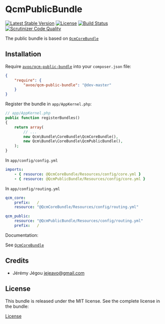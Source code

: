 QcmPublicBundle
=============

[![Latest Stable Version](https://poser.pugx.org/avoo/qcm-public-bundle/v/stable)](https://packagist.org/packages/avoo/qcm-public-bundle)
[![License](https://poser.pugx.org/avoo/qcm-public-bundle/license)](https://packagist.org/packages/avoo/qcm-public-bundle)
[![Build Status](https://scrutinizer-ci.com/g/avoo/QcmPublicBundle/badges/build.png?b=master)](https://scrutinizer-ci.com/g/avoo/QcmPublicBundle/build-status/master)
[![Scrutinizer Code Quality](https://scrutinizer-ci.com/g/avoo/QcmPublicBundle/badges/quality-score.png?b=master)](https://scrutinizer-ci.com/g/avoo/QcmPublicBundle/?branch=master)

The public bundle is based on [`QcmCoreBundle`](https://github.com/avoo/QcmCoreBundle)

Installation
------------

Require [`avoo/qcm-public-bundle`](https://packagist.org/packages/avoo/qcm-public-bundle)
into your `composer.json` file:

``` json
{
    "require": {
        "avoo/qcm-public-bundle": "@dev-master"
    }
}
```

Register the bundle in `app/AppKernel.php`:

``` php
// app/AppKernel.php
public function registerBundles()
{
    return array(
        // ...
        new Qcm\Bundle\CoreBundle\QcmCoreBundle(),
        new Qcm\Bundle\CoreBundle\QcmPublicBundle(),
    );
}
```

In `app/config/config.yml`

``` yml
imports:
    - { resource: @QcmCoreBundle/Resources/config/core.yml }
    - { resource: @QcmPublicBundle/Resources/config/core.yml }
```

In `app/config/routing.yml`

``` yml
qcm_core:
    prefix:   /
    resource: "@QcmCoreBundle/Resources/config/routing.yml"

qcm_public:
    resource: "@QcmPublicBundle/Resources/config/routing.yml"
    prefix:   /
```    

Documentation:

See [`QcmCoreBundle`](https://github.com/avoo/QcmCoreBundle)

Credits
-------

* Jérémy Jégou <jejeavo@gmail.com>

License
-------

This bundle is released under the MIT license. See the complete license in the bundle:

[License](https://github.com/avoo/QcmCoreBundle/blob/master/LICENSE)

